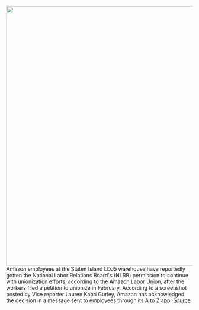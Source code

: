 <img src='https://cdn.vox-cdn.com/thumbor/dhAii9ROLhvAip_uF3nGBoJgP9U=/0x0:2040x1360/1200x800/filters:focal(857x517:1183x843)/cdn.vox-cdn.com/uploads/chorus_image/image/70572673/acastro_181114_1777_amazon_hq2_0001.0.jpg' width='700px' /><br/>
Amazon employees at the Staten Island LDJ5 warehouse have reportedly gotten the National Labor Relations Board's (NLRB) permission to continue with unionization efforts, according to the Amazon Labor Union, after the workers filed a petition to unionize in February. According to a screenshot posted by Vice reporter Lauren Kaori Gurley, Amazon has acknowledged the decision in a message sent to employees through its A to Z app.
<a href='https://www.theverge.com/2022/3/2/22959234/amazon-union-staten-island-ldj5-election-drive-nlrb-approval-go-ahead'> Source <a/>